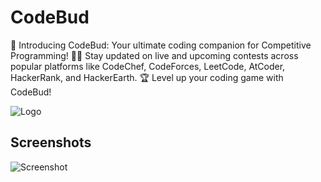 # CodeBud

🌟 Introducing CodeBud: Your ultimate coding companion for Competitive Programming! 👨‍💻 Stay updated on live and upcoming contests across popular platforms like CodeChef, CodeForces, LeetCode, AtCoder, HackerRank, and  HackerEarth. 🏆 Level up your coding game with CodeBud!


![Logo](https://github.com/Ishita1604/CodeBud/blob/logo.png)


## Screenshots

![Screenshot](https://github.com/Ishita1604/CodeBud/blob/screenshot.png)